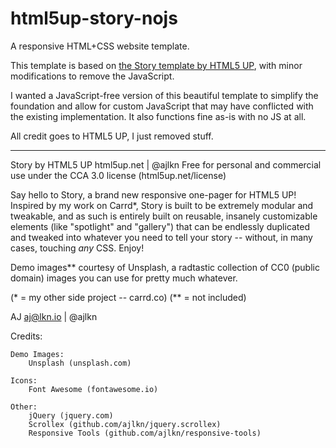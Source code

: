 # html5up-story-nojs

A responsive HTML+CSS website template.

This template is based on [the Story template by HTML5 UP](https://html5up.net/story), with minor modifications to remove the JavaScript.

I wanted a JavaScript-free version of this beautiful template to simplify the foundation and allow for custom JavaScript that may have conflicted with the existing implementation. It also functions fine as-is with no JS at all.

All credit goes to HTML5 UP, I just removed stuff.

-----

Story by HTML5 UP
html5up.net | @ajlkn
Free for personal and commercial use under the CCA 3.0 license (html5up.net/license)


Say hello to Story, a brand new responsive one-pager for HTML5 UP! Inspired by my work
on Carrd*, Story is built to be extremely modular and tweakable, and as such is entirely
built on reusable, insanely customizable elements (like "spotlight" and "gallery") that
can be endlessly duplicated and tweaked into whatever you need to tell your story --
without, in many cases, touching *any* CSS. Enjoy!

Demo images** courtesy of Unsplash, a radtastic collection of CC0 (public domain) images
you can use for pretty much whatever.

(* = my other side project -- carrd.co)
(** = not included)

AJ
aj@lkn.io | @ajlkn


Credits:

	Demo Images:
		Unsplash (unsplash.com)

	Icons:
		Font Awesome (fontawesome.io)

	Other:
		jQuery (jquery.com)
		Scrollex (github.com/ajlkn/jquery.scrollex)
		Responsive Tools (github.com/ajlkn/responsive-tools)
